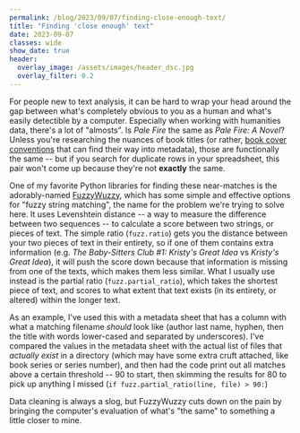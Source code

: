 ```yaml
---
permalink: /blog/2023/09/07/finding-close-enough-text/
title: "Finding 'close enough' text"
date: 2023-09-07
classes: wide
show_date: true
header:
  overlay_image: /assets/images/header_dsc.jpg
  overlay_filter: 0.2
---
```


For people new to text analysis, it can be hard to wrap your head around the gap between what's completely obvious to you as a human and what's easily detectible by a computer. Especially when working with humanities data, there's a lot of "almosts". Is _Pale Fire_ the same as _Pale Fire: A Novel_? Unless you're researching the nuances of book titles (or rather, [book cover conventions](https://www.vox.com/the-goods/2019/2/14/18223954/a-novel-book-cover-reading-line) that can find their way into metadata), those are functionally the same -- but if you search for duplicate rows in your spreadsheet, this pair won't come up because they're not **exactly** the same.

One of my favorite Python libraries for finding these near-matches is the adorably-named [FuzzyWuzzy](https://pypi.org/project/fuzzywuzzy/), which has some simple and effective options for "fuzzy string matching", the name for the problem we're trying to solve here. It uses Levenshtein distance -- a way to measure the difference between two sequences -- to calculate a score between two strings, or pieces of text. The simple ratio (`fuzz.ratio`) gets you the distance between your two pieces of text in their entirety, so if one of them contains extra information (e.g. _The Baby-Sitters Club #1: Kristy's Great Idea_ vs _Kristy's Great Idea_), it will push the score down because that information is missing from one of the texts, which makes them less similar. What I usually use instead is the partial ratio (`fuzz.partial_ratio`), which takes the shortest piece of text, and scores to what extent that text exists (in its entirety, or altered) within the longer text.

As an example, I've used this with a metadata sheet that has a column with what a matching filename _should_ look like (author last name, hyphen, then the title with words lower-cased and separated by underscores). I've compared the values in the metadata sheet with the actual list of files that _actually exist_ in a directory (which may have some extra cruft attached, like book series or series number), and then had the code print out all matches above a certain threshold -- 90 to start, then skimming the results for 80 to pick up anything I missed (`if fuzz.partial_ratio(line, file) > 90:`)

Data cleaning is always a slog, but FuzzyWuzzy cuts down on the pain by bringing the computer's evaluation of what's "the same" to something a little closer to mine.
